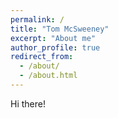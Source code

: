 ```yaml
---
permalink: /
title: "Tom McSweeney"
excerpt: "About me"
author_profile: true
redirect_from: 
  - /about/
  - /about.html
---
```


Hi there! 
